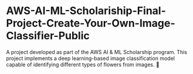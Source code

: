 # AWS-AI-ML-Scholariship-Final-Project-Create-Your-Own-Image-Classifier-Public
A project developed as part of the AWS AI &amp; ML Scholarship program. This project implements a deep learning-based image classification model capable of identifying different types of flowers from images. 🚀
